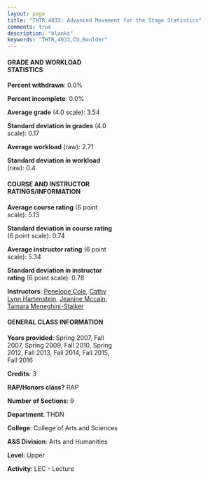 ```yaml
---
layout: page
title: "THTR 4033: Advanced Movement for the Stage Statistics"
comments: true
description: "blanks"
keywords: "THTR,4033,CU,Boulder"
---
```

<head>
<script src="https://ajax.googleapis.com/ajax/libs/jquery/2.1.3/jquery.min.js"></script>
<script src="https://dl.dropboxusercontent.com/s/pc42nxpaw1ea4o9/highcharts.js?dl=0"></script>
<!-- <script src="../assets/js/highcharts.js"></script> -->
<style type="text/css">@font-face {
	font-family: "Bebas Neue";
	src: url(https://www.filehosting.org/file/details/544349/BebasNeue Regular.otf) format("opentype");
	}
	h1.Bebas { 
		font-family: "Bebas Neue", Verdana, Tahoma;
	}
</style>
</head>
<body>
	<div id="container" style="float: right; width: 45%; height: 88%; margin-left: 2.5%; margin-right: 2.5%;"></div>
	<script language="JavaScript">
		$(document).ready(function() {
		var chart = {type: 'column'};
		var title = {text: 'Grade Distribution'};
		var xAxis = {categories: ['A','B','C','D','F'],crosshair: true};
		var yAxis = {min: 0,title: {text: 'Percentage'}};
		var tooltip = {headerFormat: '<center><b><span style="font-size:20px">{point.key}</span></b></center>',
		               pointFormat: '<td style="padding:0"><b>{point.y:.1f}%</b></td>',
		               footerFormat: '</table>',shared: true,useHTML: true};
		var plotOptions = {column: {pointPadding: 0.0,borderWidth: 0}};  
		var credits = {enabled: false};var series= [{name: 'Percent',data: [65.5,29.32,3.8,0.0,1.39,]}];
		var json = {};
		json.chart = chart;
		json.title = title;
		json.tooltip = tooltip;
		json.xAxis = xAxis;
		json.yAxis = yAxis;  
		json.series = series;
		json.plotOptions = plotOptions;  
		json.credits = credits;
		$('#container').highcharts(json);
	});
	</script>
</body>
			   
#### GRADE AND WORKLOAD STATISTICS

**Percent withdrawn**: 0.0%

**Percent incomplete**: 0.0%

**Average grade** (4.0 scale): 3.54

**Standard deviation in grades** (4.0 scale): 0.17

**Average workload** (raw): 2.71

**Standard deviation in workload** (raw): 0.4

#### COURSE AND INSTRUCTOR RATINGS/INFORMATION

**Average course rating** (6 point scale): 5.13

**Standard deviation in course rating** (6 point scale): 0.74

**Average instructor rating** (6 point scale): 5.34

**Standard deviation in instructor rating** (6 point scale): 0.78

**Instructors**: <a href='../../instructors/Penelope_Cole'>Penelope Cole</a>, <a href='../../instructors/Cathy_Lynn_Hartenstein'>Cathy Lynn Hartenstein</a>, <a href='../../instructors/Jeanine_Mccain'>Jeanine Mccain</a>, <a href='../../instructors/Tamara_Meneghini-Stalker'>Tamara Meneghini-Stalker</a>

#### GENERAL CLASS INFORMATION

**Years provided**: Spring 2007, Fall 2007, Spring 2009, Fall 2010, Spring 2012, Fall 2013, Fall 2014, Fall 2015, Fall 2016

**Credits**: 3

**RAP/Honors class?** RAP

**Number of Sections**: 9

**Department**: THDN

**College**: College of Arts and Sciences

**A&S Division**: Arts and Humanities

**Level**: Upper

**Activity**: LEC - Lecture
